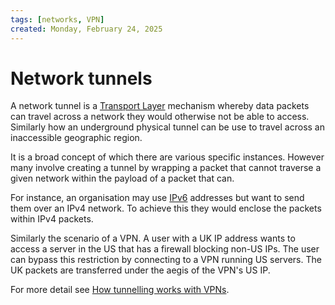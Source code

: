```yaml
---
tags: [networks, VPN]
created: Monday, February 24, 2025
---
```


# Network tunnels

A network tunnel is a
[Transport Layer](./Transport_Layer_of_Internet_Protocol.md) mechanism whereby
data packets can travel across a network they would otherwise not be able to
access. Similarly how an underground physical tunnel can be use to travel across
an inaccessible geographic region.

It is a broad concept of which there are various specific instances. However
many involve creating a tunnel by wrapping a packet that cannot traverse a given
network within the payload of a packet that can.

For instance, an organisation may use [IPv6](./IP_addresses.md) addresses but
want to send them over an IPv4 network. To achieve this they would enclose the
packets within IPv4 packets.

Similarly the scenario of a VPN. A user with a UK IP address wants to access a
server in the US that has a firewall blocking non-US IPs. The user can bypass
this restriction by connecting to a VPN running US servers. The UK packets are
transferred under the aegis of the VPN's US IP.

For more detail see
[How tunnelling works with VPNs](./How_tunneling_works_with_VPNs.md).
